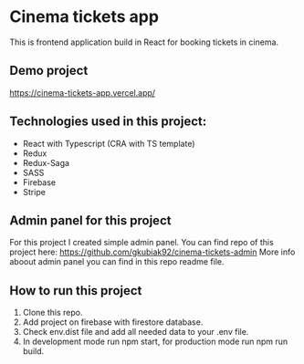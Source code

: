 # Cinema tickets app

This is frontend application build in React for booking tickets in cinema.

## Demo project
https://cinema-tickets-app.vercel.app/

## Technologies used in this project:
- React with Typescript (CRA with TS template)
- Redux
- Redux-Saga
- SASS
- Firebase
- Stripe

## Admin panel for this project
For this project I created simple admin panel. You can find repo of this project here:
https://github.com/gkubiak92/cinema-tickets-admin
More info aboout admin panel you can find in this repo readme file.

## How to run this project
1. Clone this repo.
2. Add project on firebase with firestore database.
3. Check env.dist file and add all needed data to your .env file.
4. In development mode run npm start, for production mode run npm run build.
